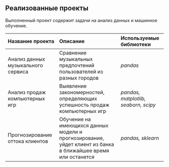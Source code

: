 ## Реализованные проекты

Выполненный проект содержит задачи на анализ данных и машинное обучение.

| Название проекта | Описание | Используемые библиотеки | 
| :---------------------- | :---------------------- | :---------------------- |
| Анализ данных музыкального сервиса| Сравнение музыкальных предпочтений пользователей из разных городов| *pandas* |
| Анализ продаж компьютерных игр| Выявление закономерностей, определяющих успешность продаж компьютерных игр| *pandas, matplotlib, seaborn, scipy* |
| Прогнозирование оттока клиентов| Обучение на имеющихся данных модели и прогнозирование, уйдет клиент из банка в ближайшее время или останется| *pandas, sklearn* |
